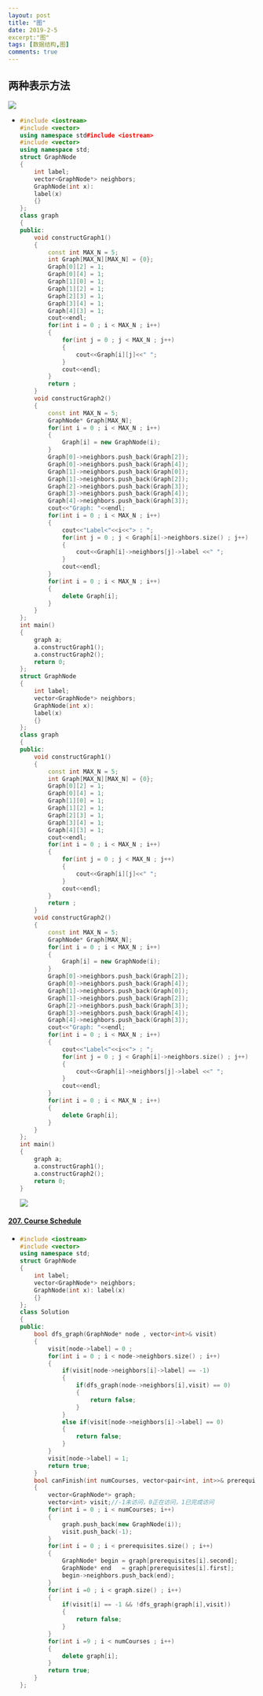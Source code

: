 ```yaml
---
layout: post
title: "图"
date: 2019-2-5
excerpt:"图"
tags: [数据结构,图]
comments: true
---
```


## 两种表示方法

![](../../../图片/图示例.png)

- ```C++
  #include <iostream>
  #include <vector>
  using namespace std#include <iostream>
  #include <vector>
  using namespace std;
  struct GraphNode
  {
      int label;
      vector<GraphNode*> neighbors;
      GraphNode(int x):
      label(x)
      {}
  };
  class graph
  {
  public:
      void constructGraph1()
      {
          const int MAX_N = 5;
          int Graph[MAX_N][MAX_N] = {0};
          Graph[0][2] = 1;
          Graph[0][4] = 1;
          Graph[1][0] = 1;
          Graph[1][2] = 1;
          Graph[2][3] = 1;
          Graph[3][4] = 1;
          Graph[4][3] = 1;
          cout<<endl;
          for(int i = 0 ; i < MAX_N ; i++)
          {
              for(int j = 0 ; j < MAX_N ; j++)
              {
                  cout<<Graph[i][j]<<" ";
              }
              cout<<endl;
          }
          return ;
      }
      void constructGraph2()
      {
          const int MAX_N = 5;
          GraphNode* Graph[MAX_N];
          for(int i = 0 ; i < MAX_N ; i++)
          {
              Graph[i] = new GraphNode(i);
          }
          Graph[0]->neighbors.push_back(Graph[2]);
          Graph[0]->neighbors.push_back(Graph[4]);
          Graph[1]->neighbors.push_back(Graph[0]);
          Graph[1]->neighbors.push_back(Graph[2]);
          Graph[2]->neighbors.push_back(Graph[3]);
          Graph[3]->neighbors.push_back(Graph[4]);
          Graph[4]->neighbors.push_back(Graph[3]);
          cout<<"Graph: "<<endl;
          for(int i = 0 ; i < MAX_N ; i++)
          {
              cout<<"Label<"<<i<<"> : ";
              for(int j = 0 ; j < Graph[i]->neighbors.size() ; j++)
              {
                  cout<<Graph[i]->neighbors[j]->label <<" ";
              }
              cout<<endl;
          }
          for(int i = 0 ; i < MAX_N ; i++)
          {
              delete Graph[i];
          }
      }
  };
  int main()
  {
      graph a;
      a.constructGraph1();
      a.constructGraph2();
      return 0;
  };
  struct GraphNode
  {
      int label;
      vector<GraphNode*> neighbors;
      GraphNode(int x):
      label(x)
      {}
  };
  class graph
  {
  public:
      void constructGraph1()
      {
          const int MAX_N = 5;
          int Graph[MAX_N][MAX_N] = {0};
          Graph[0][2] = 1;
          Graph[0][4] = 1;
          Graph[1][0] = 1;
          Graph[1][2] = 1;
          Graph[2][3] = 1;
          Graph[3][4] = 1;
          Graph[4][3] = 1;
          cout<<endl;
          for(int i = 0 ; i < MAX_N ; i++)
          {
              for(int j = 0 ; j < MAX_N ; j++)
              {
                  cout<<Graph[i][j]<<" ";
              }
              cout<<endl;
          }
          return ;
      }
      void constructGraph2()
      {
          const int MAX_N = 5;
          GraphNode* Graph[MAX_N];
          for(int i = 0 ; i < MAX_N ; i++)
          {
              Graph[i] = new GraphNode(i);
          }
          Graph[0]->neighbors.push_back(Graph[2]);
          Graph[0]->neighbors.push_back(Graph[4]);
          Graph[1]->neighbors.push_back(Graph[0]);
          Graph[1]->neighbors.push_back(Graph[2]);
          Graph[2]->neighbors.push_back(Graph[3]);
          Graph[3]->neighbors.push_back(Graph[4]);
          Graph[4]->neighbors.push_back(Graph[3]);
          cout<<"Graph: "<<endl;
          for(int i = 0 ; i < MAX_N ; i++)
          {
              cout<<"Label<"<<i<<"> : ";
              for(int j = 0 ; j < Graph[i]->neighbors.size() ; j++)
              {
                  cout<<Graph[i]->neighbors[j]->label <<" ";
              }
              cout<<endl;
          }
          for(int i = 0 ; i < MAX_N ; i++)
          {
              delete Graph[i];
          }
      }
  };
  int main()
  {
      graph a;
      a.constructGraph1();
      a.constructGraph2();
      return 0;
  }
  
  ```

  ![](../../../图片/图的两种遍历结果.png)

#### [207. Course Schedule](https://leetcode-cn.com/problems/course-schedule/)

- ```c++
  #include <iostream>
  #include <vector>
  using namespace std;
  struct GraphNode
  {
      int label;
      vector<GraphNode*> neighbors;
      GraphNode(int x): label(x)
      {}
  };
  class Solution 
  {
  public:
      bool dfs_graph(GraphNode* node , vector<int>& visit)
      {
          visit[node->label] = 0 ;
          for(int i = 0 ; i < node->neighbors.size() ; i++)
          {
              if(visit[node->neighbors[i]->label] == -1)
              {
                  if(dfs_graph(node->neighbors[i],visit) == 0)
                  {
                      return false;
                  }
              }
              else if(visit[node->neighbors[i]->label] == 0)
              {
                  return false;
              }
          }
          visit[node->label] = 1;
          return true;
      }
      bool canFinish(int numCourses, vector<pair<int, int>>& prerequisites)
      {
          vector<GraphNode*> graph;
          vector<int> visit;//-1未访问，0正在访问，1已完成访问
          for(int i = 0 ; i < numCourses; i++)
          {
              graph.push_back(new GraphNode(i));
              visit.push_back(-1);
          }
          for(int i = 0 ; i < prerequisites.size() ; i++)
          {
              GraphNode* begin = graph[prerequisites[i].second];
              GraphNode* end   = graph[prerequisites[i].first];
              begin->neighbors.push_back(end);
          }
          for(int i =0 ; i < graph.size() ; i++)
          {
              if(visit[i] == -1 && !dfs_graph(graph[i],visit))
              {
                  return false;
              }
          }
          for(int i =9 ; i < numCourses ; i++)
          {
              delete graph[i];
          }
          return true;
      }
  };
  ```

  